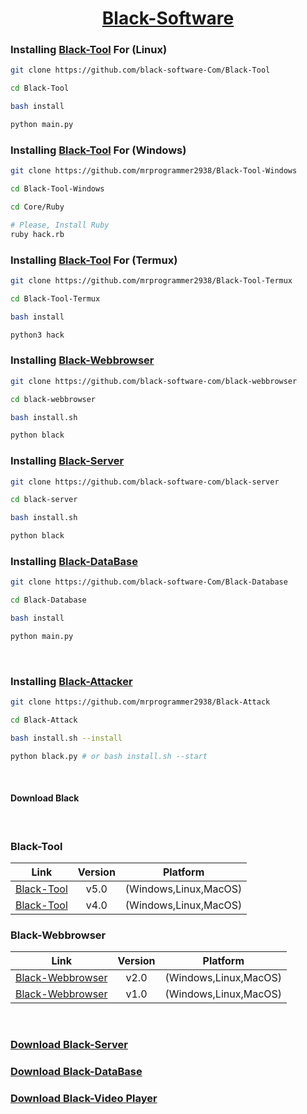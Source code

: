<center>

# [Black-Software](https://github.com/black-software-Com)
</center>

### Installing [Black-Tool](https://github.com/mrprogrammer2938/Black-Tool) For (Linux)
``` sh
git clone https://github.com/black-software-Com/Black-Tool

cd Black-Tool

bash install

python main.py
```

### Installing [Black-Tool](https://github.com/mrprogrammer2938/Black-Tool-Windows) For (Windows)
``` sh
git clone https://github.com/mrprogrammer2938/Black-Tool-Windows

cd Black-Tool-Windows

cd Core/Ruby

# Please, Install Ruby
ruby hack.rb
```

### Installing [Black-Tool](https://github.com/mrprogrammer2938/Black-Tool-Termux) For (Termux)

``` sh
git clone https://github.com/mrprogrammer2938/Black-Tool-Termux

cd Black-Tool-Termux

bash install

python3 hack
```

### Installing [Black-Webbrowser](https://github.com/black-software-com/black-webbrowser)

``` sh
git clone https://github.com/black-software-com/black-webbrowser

cd black-webbrowser

bash install.sh

python black
```

### Installing [Black-Server](https://github.com/black-software-com/black-server)
``` sh
git clone https://github.com/black-software-com/black-server

cd black-server

bash install.sh

python black
```

### Installing [Black-DataBase](https://github.com/black-software-com/Black-Database)
``` sh
git clone https://github.com/black-software-Com/Black-Database

cd Black-Database

bash install

python main.py
```
<br>

### Installing [Black-Attacker](https://github.com/mrprogrammer2938/Black-Attack)
``` sh
git clone https://github.com/mrprogrammer2938/Black-Attack

cd Black-Attack

bash install.sh --install

python black.py # or bash install.sh --start
```
<br>

#### Download Black 
<br>

### Black-Tool
Link | Version | Platform |
:----:|:-------:|:---------:|
[Black-Tool](https://github.com/black-software-Com/Black-Tool/archive/refs/heads/master.zip)  | v5.0 | (Windows,Linux,MacOS)
[Black-Tool](https://github.com/black-software-Com/Black-Tool-v4.0.0/archive/refs/heads/main.zip) | v4.0 | (Windows,Linux,MacOS)

### Black-Webbrowser
Link | Version | Platform |
:----:|:-------:|:---------:|
[Black-Webbrowser](https://github.com/black-software-Com/Black-Webbrowser/archive/refs/heads/master.zip)  | v2.0 | (Windows,Linux,MacOS)
[Black-Webbrowser](https://github.com/black-software-Com/Black-Webbrowser-v1.0/archive/refs/heads/master.zip) | v1.0 | (Windows,Linux,MacOS)

<br>

### [Download Black-Server](https://github.com/black-software-Com/Black-Server/archive/refs/heads/master.zip)

### [Download Black-DataBase](https://github.com/black-software-Com/Black-Database/archive/refs/heads/main.zip)

### [Download Black-Video Player](https://github.com/black-software-Com/Black-Player/archive/refs/heads/master.zip)
<br>

